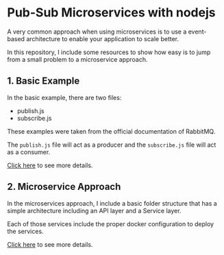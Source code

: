 # Pub-Sub Microservices with nodejs

A very common approach when using microservices is to use a event-based architecture to enable your application to scale better.

In this repository, I include some resources to show how easy is to jump from a small problem to a microservice approach.

## 1. Basic Example

In the basic example, there are two files:

- publish.js
- subscribe.js

These examples were taken from the official documentation of RabbitMQ.

The `publish.js` file will act as a producer and the `subscribe.js` file will act as a consumer.

[Click here](./basic_example) to see more details.

## 2. Microservice Approach

In the microservices approach, I include a basic folder structure that has a simple architecture including an API layer and a Service layer.

Each of those services include the proper docker configuration to deploy the services.

[Click here](./services) to see more details.